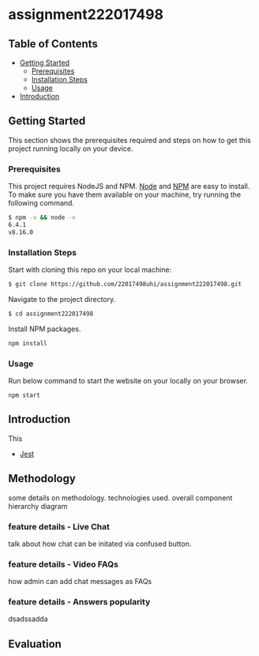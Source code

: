 # assignment222017498

<!-- TABLE OF CONTENTS -->
## Table of Contents

* [Getting Started](#getting-started)
    * [Prerequisites](#prerequisites)
    * [Installation Steps](#installation-steps)
    * [Usage](#usage)
* [Introduction](#introduction)



<!-- GETTING STARTED -->
## Getting Started

This section shows the prerequisites required and steps on how to get this project running locally on your device.

### Prerequisites

This project requires NodeJS and NPM.
[Node](http://nodejs.org/) and [NPM](https://npmjs.org/) are easy to install.
To make sure you have them available on your machine,
try running the following command.

```sh
$ npm -v && node -v
6.4.1
v8.16.0
```

### Installation Steps

Start with cloning this repo on your local machine:

```sh
$ git clone https://github.com/22017498uhi/assignment222017498.git
```
Navigate to the project directory.
```sh
$ cd assignment222017498
```

Install NPM packages.
```sh
npm install
```

<!-- USAGE EXAMPLES -->
### Usage
Run below command to start the website on your locally on your browser.
```
npm start
```

<!-- ABOUT THE PROJECT -->
## Introduction
This 
* [Jest](https://jestjs.io/)


## Methodology
some details on methodology.
technologies used.
overall component hierarchy diagram

### feature details - Live Chat
talk about how chat can be initated via confused button.

### feature details - Video FAQs
how admin can add chat messages as FAQs

### feature details - Answers popularity
dsadssadda

## Evaluation
